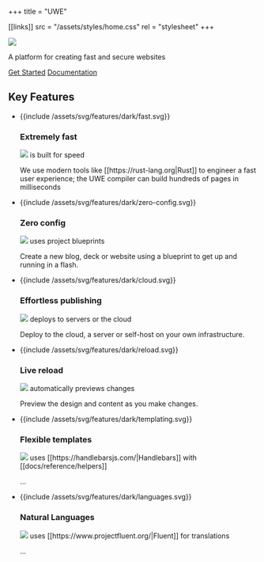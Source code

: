+++
title = "UWE"

[[links]]
src = "/assets/styles/home.css"
rel = "stylesheet"
+++

<div class="home-banner">
  <img src="{{link "/assets/svg/home-stacked.svg"}}" />
  <p class="strapline">
    A platform for creating fast and secure websites
  </p>
  <nav>
    <a class="button x-large primary" href="{{link "/docs/tutorials/getting-started/"}}">Get Started</a>
    <a class="button x-large" href="{{link "/docs/"}}">Documentation</a>
  </nav>
  <h2>Key Features</h2>
</div>

<ul class="features">
  <li>
    <div>{{include /assets/svg/features/dark/fast.svg}}<h3>Extremely fast</h3></div>
    <p class="detail text-x-large"><img src="{{link "/assets/svg/small-mark.svg"}}" /> <span>is built for speed</span></p>
    <p class="text-large">We use modern tools like [[https://rust-lang.org|Rust]] to engineer a fast user experience; the UWE compiler can build hundreds of pages in milliseconds</p>
  </li>
  <li>
    <div>{{include /assets/svg/features/dark/zero-config.svg}} <h3>Zero config</h3></div>
    <p class="detail text-x-large"><img src="{{link "/assets/svg/small-mark.svg"}}" /> <span>uses project blueprints</span></p>
    <p class="text-large">Create a new blog, deck or website using a blueprint to get up and running in a flash.</p>
  </li>
  <li>
    <div>{{include /assets/svg/features/dark/cloud.svg}}<h3>Effortless publishing</h3></div>
    <p class="detail text-x-large"><img src="{{link "/assets/svg/small-mark.svg"}}" /> <span>deploys to servers or the cloud</span></p>
    <p class="text-large">Deploy to the cloud, a server or self-host on your own infrastructure.</p>
  </li>
  <li>
    <div>{{include /assets/svg/features/dark/reload.svg}}<h3>Live reload</h3></div>
    <p class="detail text-x-large"><img src="{{link "/assets/svg/small-mark.svg"}}" /> <span>automatically previews changes</span></p>
    <p class="text-large">Preview the design and content as you make changes.</p>
  </li>
  <li>
    <div>{{include /assets/svg/features/dark/templating.svg}}<h3>Flexible templates</h3></div>
    <p class="detail text-x-large"><img src="{{link "/assets/svg/small-mark.svg"}}" /> <span>uses [[https://handlebarsjs.com/|Handlebars]] with [[docs/reference/helpers]]</span></p>
    <p class="text-large">...</p>
  </li>
  <li>
    <div>{{include /assets/svg/features/dark/languages.svg}}<h3>Natural Languages</h3></div>
    <p class="detail text-x-large"><img src="{{link "/assets/svg/small-mark.svg"}}" /> <span>uses [[https://www.projectfluent.org/|Fluent]] for translations</span></p>
    <p class="text-large">...</p>
  </li>
</ul>
